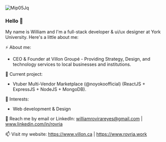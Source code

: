 ![Mip05Jq](https://user-images.githubusercontent.com/75762271/142252873-0f5dcf2b-2192-40da-a308-0e80c3df4c49.gif)

### Hello 👋

My name is William and I'm a full-stack developer & ui/ux designer at York University. Here's a little about me:

⚡ About me: <br>
- CEO & Founder at Villon Groupé - Providing Strategy, Design, and technology services to local businesses and institutions.


🔭 Current project: 
- Vtuber Multi-Vendor Marketplace (@noyokoofficial) (ReactJS + ExpressJS + NodeJS + MongoDB).

🌱 Interests:
- Web development & Design

💬 Reach me by email or LinkedIn: williamrovirareyes@gmail.com | www.linkedin.com/in/rovria


📫 Visit my website: https://www.villon.ca | https://www.rovria.work

